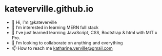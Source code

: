 # kateverville.github.io
- 👋 Hi, I’m @kateverville
- 👀 I’m interested in learning MERN full stack
- 🌱 I've just learned learning JavaScript, CSS, Bootstrap & html with MIT x Pro.
- 💞️ I’m looking to collaborate on anything and everything
- 📫 How to reach me katharine.verville@gmail.com

<!---
kateverville/kateverville is a ✨ special ✨ repository because its `README.md` (this file) appears on your GitHub profile.
You can click the Preview link to take a look at your changes.
--->
